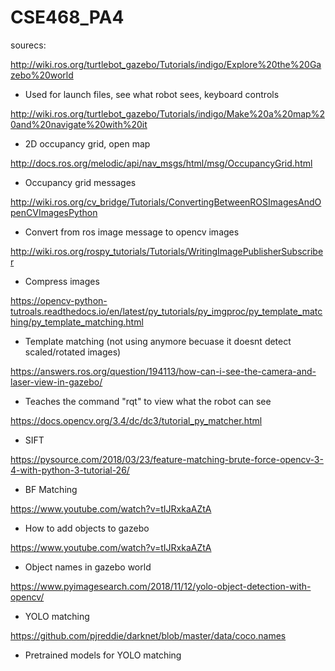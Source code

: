 # CSE468_PA4


sourecs:


http://wiki.ros.org/turtlebot_gazebo/Tutorials/indigo/Explore%20the%20Gazebo%20world
- Used for launch files, see what robot sees, keyboard controls
	
http://wiki.ros.org/turtlebot_gazebo/Tutorials/indigo/Make%20a%20map%20and%20navigate%20with%20it
- 2D occupancy grid, open map
	
http://docs.ros.org/melodic/api/nav_msgs/html/msg/OccupancyGrid.html
- Occupancy grid messages
	
http://wiki.ros.org/cv_bridge/Tutorials/ConvertingBetweenROSImagesAndOpenCVImagesPython
- Convert from ros image message to opencv images
	
http://wiki.ros.org/rospy_tutorials/Tutorials/WritingImagePublisherSubscriber
- Compress images
	
https://opencv-python-tutroals.readthedocs.io/en/latest/py_tutorials/py_imgproc/py_template_matching/py_template_matching.html
- Template matching (not using anymore becuase it doesnt detect scaled/rotated images)
	
https://answers.ros.org/question/194113/how-can-i-see-the-camera-and-laser-view-in-gazebo/
- Teaches the command "rqt" to view what the robot can see
	
https://docs.opencv.org/3.4/dc/dc3/tutorial_py_matcher.html
- SIFT
	
https://pysource.com/2018/03/23/feature-matching-brute-force-opencv-3-4-with-python-3-tutorial-26/
- BF Matching
	
https://www.youtube.com/watch?v=tIJRxkaAZtA
- How to add objects to gazebo
	
https://www.youtube.com/watch?v=tIJRxkaAZtA
- Object names in gazebo world
	
https://www.pyimagesearch.com/2018/11/12/yolo-object-detection-with-opencv/
- YOLO matching
	
https://github.com/pjreddie/darknet/blob/master/data/coco.names
- Pretrained models for YOLO matching


